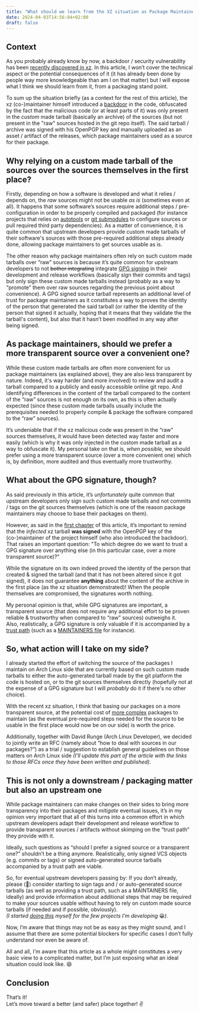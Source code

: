 ```yaml
---
title: "What should we learn from the XZ situation as Package Maintainers?"
date: 2024-04-03T14:56:04+02:00
draft: false
---
```


## Context

As you probably already know by now, a backdoor / security vulnerability has been [recently discovered in xz](https://www.openwall.com/lists/oss-security/2024/03/29/4). In this article, I won’t cover the technical aspect or the potential consequences of it (it has already been done by people way more knowledgeable than am I on that matter) but I will expose what I think we should learn from it, from a packaging stand point.

To sum up the situation briefly (as a context for the rest of this article), the xz (co-)maintainer himself introduced a [backdoor](https://en.wikipedia.org/wiki/Backdoor_(computing)) in the code, obfuscated by the fact that the malicious code (or at least parts of it) was only present in the *custom* made tarball (basically an archive) of the sources (but not present in the "raw" sources hosted in the git repo itself). The said tarball / archive was signed with his OpenPGP key and manually uploaded as an asset / artifact of the releases, which package maintainers used as a source for their package.

## Why relying on a custom made tarball of the sources over the sources themselves in the first place?

Firstly, depending on how a software is developed and what it relies / depends on, the *raw* sources might not be usable *as is* (sometimes even at all). It happens that some software’s sources require additional steps / pre-configuration in order to be properly compiled and packaged (for instance projects that relies on [autotools](https://en.wikipedia.org/wiki/GNU_Autotools) or [git submodules](https://git-scm.com/book/en/v2/Git-Tools-Submodules) to configure sources or pull required third party dependencies). As a matter of convenience, it is quite common that upstream developers provide custom made tarballs of their software's sources with those pre-required additional steps already done, allowing package maintainers to get sources usable as is.

The other reason why package maintainers often rely on such custom made tarballs over “raw” sources is because it’s quite common for upstream developers to not ~~bother integrating~~ integrate [GPG signing](https://www.gnupg.org/gph/en/manual/x135.html) in their development and release workflows (basically sign their commits and tags) but only sign these custom made tarballs instead (probably as a way to “promote” them over raw sources regarding the previous point about convenience). A GPG signed source tarball represents an additional level of trust for package maintainers as it constitutes a way to proves the identity of the person that generated the said tarball (or rather the identity of the person that signed it actually, hoping that it means that they validate the the tarball's content), but also that it hasn’t been modified in any way after being signed.

## As package maintainers, should we prefer a more transparent source over a convenient one?

While these custom made tarballs are often more convenient for us package maintainers (as explained above), they are also less transparent by nature. Indeed, it's way harder (and more involved) to review and audit a tarball compared to a publicly and easily accessible online git repo. And identifying differences in the content of the tarball compared to the content of the “raw” sources is not enough on its own, as this is often actually expected (since these custom made tarballs usually include the prerequisites needed to properly compile & package the software compared to the “raw” sources).

It’s undeniable that if the xz malicious code was present in the “raw” sources themselves, it would have been detected way faster and more easily (which is why it was only injected in the custom made tarball as a way to obfuscate it).  My personal take on that is, *when possible,* we should prefer using a more transparent source (over a more convenient one) which is, by definition, more audited and thus eventually more trustworthy.

## What about the GPG signature, though?

As said previously in this article, it’s *unfortunately* quite common that upstream developers only sign such custom made tarballs and not commits / tags on the git sources themselves (which is one of the reason package maintainers may choose to base their packages on them).

However, as said in the [first chapter](#context) of this article, it’s important to remind that the *infected* xz tarball **was signed** with the OpenPGP key of the (co-)maintainer of the project himself (who also introduced the backdoor). That raises an important question: "To which degree do we want to trust a GPG signature over anything else (in this particular case, over a more transparent source)?"

While the signature on its own indeed proved the identity of the person that created & signed the tarball (and that it has not been altered since it got signed), it does not guarantee **anything** about the content of the archive in the first place (as the xz situation demonstrated)! When the people themselves are compromised, the signatures worth nothing.

My personal opinion is that, while GPG signatures are important, a transparent source (that does not require any additional effort to be proven reliable & trustworthy when compared to “raw” sources) outweighs it.  
Also, realistically, a GPG signature is only valuable if it is accompanied by a [trust path](https://en.wikipedia.org/wiki/Trusted_path) (such as a [MAINTAINERS file](https://github.com/Nitrokey/pynitrokey/blob/master/MAINTAINERS.md) for instance).

## So, what action will I take on my side?

I already started the effort of switching the source of the packages I maintain on Arch Linux side that are currently based on such custom made tarballs to either the auto-generated tarball made by the git platform the code is hosted on, or to the git sources themselves directly (hopefully not at the expense of a GPG signature but I will *probably* do it if there's no other choice).

With the recent xz situation, I think that basing our packages on a more transparent source, at the potential cost of [more complex](https://gitlab.archlinux.org/archlinux/packaging/packages/mupdf/-/commit/9e7f9c55b141833762d7951b81c0a574aa9353d9) packages to maintain (as the eventual pre-required steps needed for the source to be usable in the first place would now be on our side) is worth the price.

Additionally, together with David Runge (Arch Linux Developer), we decided to jointly write an RFC (namely about “how to deal with sources in our packages?”) as a trial / suggestion to establish general guidelines on those matters on Arch Linux side *(I’ll update this part of the article with the links to those RFCs once they have been written and published)*.

## This is not only a downstream / packaging matter but also an upstream one

While package maintainers can make changes on their sides to bring more transparency into their packages and *mitigate* eventual issues, it’s in my opinion very important that all of this turns into a common effort in which upstream developers adapt their development and release workflow to provide transparent sources / artifacts without skimping on the “trust path” they provide with it.

Ideally, such questions as “should I prefer a signed source or a transparent one?” shouldn’t be a thing anymore. Realistically, only signed VCS objects (e.g. commits or tags) or signed auto-generated source tarballs accompanied by a trust path are viable.

So, for eventual upstream developers passing by: If you don’t already, please (:pleading_face:) consider starting to sign tags and / or auto-generated source tarballs (as well as providing a trust path, such as a MAINTAINERS file, ideally) and provide information about additional steps that may be required to make your sources usable without having to rely on custom made source tarballs (if needed and if possible, obviously).  
*(I started [doing this](https://github.com/Antiz96/arch-update/blob/main/MAINTAINERS.md) myself for the few projects I’m developing* :grinning:*).*

Now, I’m aware that things may not be as easy as they might sound, and I assume that there are some potential blockers for specific cases I don’t fully understand nor even be aware of.

All and all, I'm aware that this article as a whole might constitutes a very basic view to a complicated matter, but I’m just exposing what an ideal situation could look like. :smile:

## Conclusion

That’s it!  
Let’s move toward a better (and safer) place together! :v:

